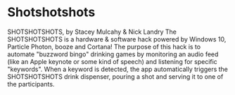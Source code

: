 # Shotshotshots
SHOTSHOTSHOTS, by Stacey Mulcahy &amp; Nick Landry The SHOTSHOTSHOTS is a hardware &amp; software hack powered by Windows 10, Particle Photon, booze and Cortana! The purpose of this hack is to automate "buzzword bingo" drinking games by monitoring an audio feed (like an Apple keynote or some kind of speech) and listening for specific "keywords". When a keyword is detected, the app automatically triggers the SHOTSHOTSHOTS drink dispenser, pouring a shot and serving it to one of the participants.
